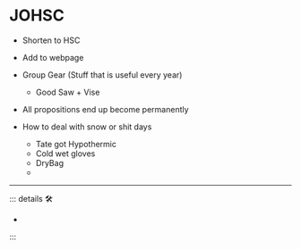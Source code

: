 # JOHSC

- Shorten to HSC
- Add to webpage

- Group Gear (Stuff that is useful every year)
    - Good Saw + Vise

- All propositions end up become permanently
- How to deal with snow or shit days
    - Tate got Hypothermic
    - Cold wet gloves
    - DryBag
    -

---

<!-- =================================================== -->
<!-- =================================================== -->
<!-- =================================================== -->
<!-- =================================================== -->
<!-- =================================================== -->
::: details 🛠

-

:::
